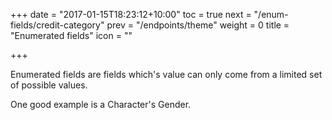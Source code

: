+++
date = "2017-01-15T18:23:12+10:00"
toc = true
next = "/enum-fields/credit-category"
prev = "/endpoints/theme"
weight = 0
title = "Enumerated fields"
icon = "<b class='fa fa-list-ol'></b>"

+++

Enumerated fields are fields which's value can only come from a limited set of possible values.

One good example is a Character's Gender.
